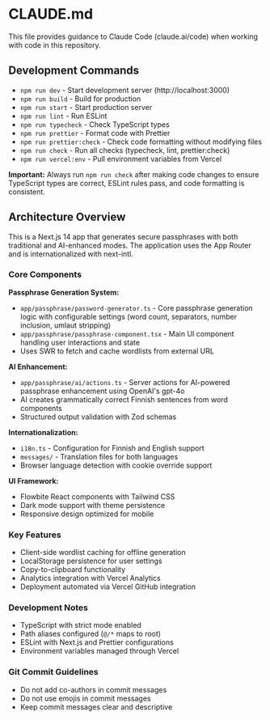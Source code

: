 # CLAUDE.md

This file provides guidance to Claude Code (claude.ai/code) when working with code in this repository.

## Development Commands

- `npm run dev` - Start development server (http://localhost:3000)
- `npm run build` - Build for production
- `npm run start` - Start production server
- `npm run lint` - Run ESLint
- `npm run typecheck` - Check TypeScript types
- `npm run prettier` - Format code with Prettier
- `npm run prettier:check` - Check code formatting without modifying files
- `npm run check` - Run all checks (typecheck, lint, prettier:check)
- `npm run vercel:env` - Pull environment variables from Vercel

**Important:** Always run `npm run check` after making code changes to ensure TypeScript types are correct, ESLint rules pass, and code formatting is consistent.

## Architecture Overview

This is a Next.js 14 app that generates secure passphrases with both traditional and AI-enhanced modes. The application uses the App Router and is internationalized with next-intl.

### Core Components

**Passphrase Generation System:**

- `app/passphrase/password-generator.ts` - Core passphrase generation logic with configurable settings (word count, separators, number inclusion, umlaut stripping)
- `app/passphrase/passphrase-component.tsx` - Main UI component handling user interactions and state
- Uses SWR to fetch and cache wordlists from external URL

**AI Enhancement:**

- `app/passphrase/ai/actions.ts` - Server actions for AI-powered passphrase enhancement using OpenAI's gpt-4o
- AI creates grammatically correct Finnish sentences from word components
- Structured output validation with Zod schemas

**Internationalization:**

- `i18n.ts` - Configuration for Finnish and English support
- `messages/` - Translation files for both languages
- Browser language detection with cookie override support

**UI Framework:**

- Flowbite React components with Tailwind CSS
- Dark mode support with theme persistence
- Responsive design optimized for mobile

### Key Features

- Client-side wordlist caching for offline generation
- LocalStorage persistence for user settings
- Copy-to-clipboard functionality
- Analytics integration with Vercel Analytics
- Deployment automated via Vercel GitHub integration

### Development Notes

- TypeScript with strict mode enabled
- Path aliases configured (`@/*` maps to root)
- ESLint with Next.js and Prettier configurations
- Environment variables managed through Vercel

### Git Commit Guidelines

- Do not add co-authors in commit messages
- Do not use emojis in commit messages
- Keep commit messages clear and descriptive
